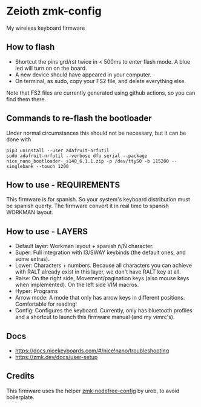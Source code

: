 # Zeioth zmk-config
My wireless keyboard firmware

## How to flash

* Shortcut the pins grd/rst twice in < 500ms to enter flash mode. A blue led will turn on on the board.
* A new device should have appeared in your computer.
* On terminal, as sudo, copy your FS2 file, and delete everything else.

Note that FS2 files are currently generated using github actions, so you can find them there.

## Commands to re-flash the bootloader
Under normal circumstances this should not be necessary, but it can be done with

    pip3 uninstall --user adafruit-nrfutil
    sudo adafruit-nrfutil --verbose dfu serial --package nice_nano_bootloader-_s140_6.1.1.zip -p /dev/ttyS0 -b 115200 --singlebank --touch 1200

## How to use - REQUIREMENTS
This firmware is for spanish. So your system's keyboard distribution must be
spanish querty. The firmware convert it in real time to spanish WORKMAN layout.

## How to use - LAYERS
* Default layer: Workman layout + spanish ñ/Ñ character.
* Super: Full integration with I3/SWAY keybinds (the default ones, and some extras).
* Lower: Characters + numbers. Because all characters you can achieve with RALT
         already exist in this layer, we don't have RALT key at all.
* Raise: On the right side, Movement/pagination keys (also mouse keys when
         implemented). On the left side VIM macros.
* Hyper: Programs
* Arrow mode: A mode that only has arrow keys in different positions. Comfortable for reading!
* Config: Configures the keyboard. Currently, only has bluetooth profiles and a
          shortcut to launch this firmware manual (and my vimrc's).

## Docs

* https://docs.nicekeyboards.com/#/nice!nano/troubleshooting
* https://zmk.dev/docs/user-setup

## Credits
This firmware uses the helper [zmk-nodefree-config](https://github.com/urob/zmk-nodefree-config) by urob, to avoid boilerplate.

